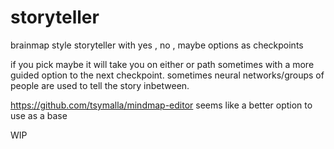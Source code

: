 # storyteller
brainmap style storyteller with yes , no , maybe options as checkpoints

if you pick maybe it will take you on either or path sometimes with a more guided option to the next checkpoint. sometimes neural networks/groups of people are used to tell the story inbetween.



https://github.com/tsymalla/mindmap-editor seems like a better option to use as a base


WIP
